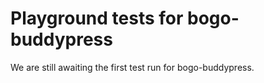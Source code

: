 # Playground tests for bogo-buddypress
We are still awaiting the first test run for bogo-buddypress.
